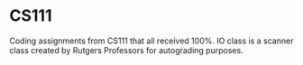# CS111
Coding assignments from CS111 that all received 100%. IO class is a scanner class created by Rutgers Professors for autograding purposes.
